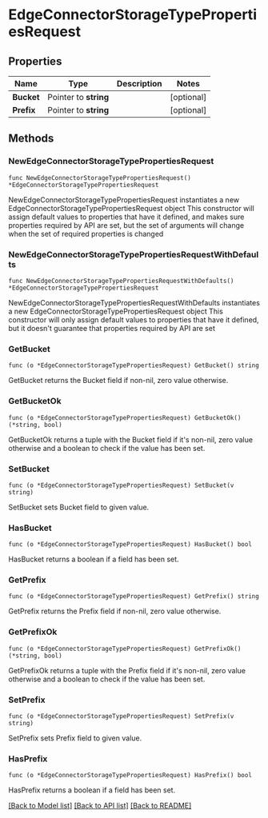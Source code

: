 # EdgeConnectorStorageTypePropertiesRequest

## Properties

Name | Type | Description | Notes
------------ | ------------- | ------------- | -------------
**Bucket** | Pointer to **string** |  | [optional] 
**Prefix** | Pointer to **string** |  | [optional] 

## Methods

### NewEdgeConnectorStorageTypePropertiesRequest

`func NewEdgeConnectorStorageTypePropertiesRequest() *EdgeConnectorStorageTypePropertiesRequest`

NewEdgeConnectorStorageTypePropertiesRequest instantiates a new EdgeConnectorStorageTypePropertiesRequest object
This constructor will assign default values to properties that have it defined,
and makes sure properties required by API are set, but the set of arguments
will change when the set of required properties is changed

### NewEdgeConnectorStorageTypePropertiesRequestWithDefaults

`func NewEdgeConnectorStorageTypePropertiesRequestWithDefaults() *EdgeConnectorStorageTypePropertiesRequest`

NewEdgeConnectorStorageTypePropertiesRequestWithDefaults instantiates a new EdgeConnectorStorageTypePropertiesRequest object
This constructor will only assign default values to properties that have it defined,
but it doesn't guarantee that properties required by API are set

### GetBucket

`func (o *EdgeConnectorStorageTypePropertiesRequest) GetBucket() string`

GetBucket returns the Bucket field if non-nil, zero value otherwise.

### GetBucketOk

`func (o *EdgeConnectorStorageTypePropertiesRequest) GetBucketOk() (*string, bool)`

GetBucketOk returns a tuple with the Bucket field if it's non-nil, zero value otherwise
and a boolean to check if the value has been set.

### SetBucket

`func (o *EdgeConnectorStorageTypePropertiesRequest) SetBucket(v string)`

SetBucket sets Bucket field to given value.

### HasBucket

`func (o *EdgeConnectorStorageTypePropertiesRequest) HasBucket() bool`

HasBucket returns a boolean if a field has been set.

### GetPrefix

`func (o *EdgeConnectorStorageTypePropertiesRequest) GetPrefix() string`

GetPrefix returns the Prefix field if non-nil, zero value otherwise.

### GetPrefixOk

`func (o *EdgeConnectorStorageTypePropertiesRequest) GetPrefixOk() (*string, bool)`

GetPrefixOk returns a tuple with the Prefix field if it's non-nil, zero value otherwise
and a boolean to check if the value has been set.

### SetPrefix

`func (o *EdgeConnectorStorageTypePropertiesRequest) SetPrefix(v string)`

SetPrefix sets Prefix field to given value.

### HasPrefix

`func (o *EdgeConnectorStorageTypePropertiesRequest) HasPrefix() bool`

HasPrefix returns a boolean if a field has been set.


[[Back to Model list]](../README.md#documentation-for-models) [[Back to API list]](../README.md#documentation-for-api-endpoints) [[Back to README]](../README.md)


